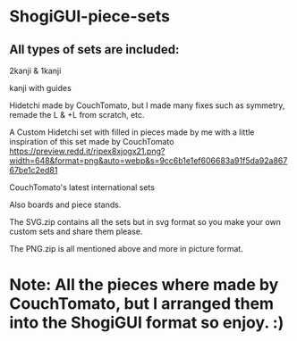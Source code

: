 # ShogiGUI-piece-sets
## All types of sets are included:
2kanji & 1kanji

kanji with guides

Hidetchi made by CouchTomato, but I made many fixes such as symmetry, remade the L & +L from scratch, etc.

A Custom Hidetchi set with filled in pieces made by me with a little inspiration of this set made by CouchTomato
https://preview.redd.it/rjpex8xjogx21.png?width=648&format=png&auto=webp&s=9cc6b1e1ef606683a91f5da92a86767be1c2ed81

CouchTomato's latest international sets

Also boards and piece stands.

The SVG.zip contains all the sets but in svg format so you make your own custom sets and share them please.

The PNG.zip is all mentioned above and more in picture format.

# Note: All the pieces where made by CouchTomato, but I arranged them into the ShogiGUI format so enjoy. :)
